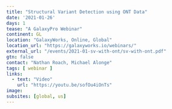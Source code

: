 ```yaml
---
title: "Structural Variant Detection using ONT Data"
date: '2021-01-26'
days: 1
tease: "A GalaxyPro Webinar"
continent: GL
location: "GalaxyWorks, Online, Global"
location_url: "https://galaxyworks.io/webinars/"
external_url: "/events/2021-01-sv-with-ont/sv-with-ont.pdf"
gtn: false
contact: "Nathan Roach, Michael Alonge"
tags: [ webinar ]
links:
  - text: "Video"
    url: "https://youtu.be/sofOu4iOnTs"
image: 
subsites: [global, us]
---
```


